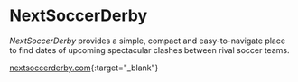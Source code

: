 # NextSoccerDerby

*NextSoccerDerby* provides a simple, compact and easy-to-navigate place to find dates of upcoming spectacular clashes between rival soccer teams.


[nextsoccerderby.com](http://nextsoccerderby.com){:target="_blank"}
